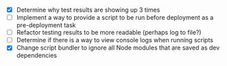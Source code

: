 - [x] Determine why test results are showing up 3 times
- [ ] Implement a way to provide a script to be run before deployment as a pre-deployment task
- [ ] Refactor testing results to be more readable (perhaps log to file?)
- [ ] Determine if there is a way to view console logs when running scripts
- [x] Change script bundler to ignore all Node modules that are saved as dev dependencies
